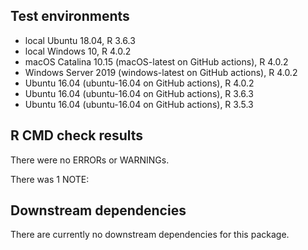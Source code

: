 ## Test environments

* local Ubuntu 18.04, R 3.6.3
* local Windows 10, R 4.0.2
* macOS Catalina 10.15 (macOS-latest on GitHub actions), R 4.0.2
* Windows Server 2019 (windows-latest on GitHub actions), R 4.0.2
* Ubuntu 16.04 (ubuntu-16.04 on GitHub actions), R 4.0.2
* Ubuntu 16.04 (ubuntu-16.04 on GitHub actions), R 3.6.3
* Ubuntu 16.04 (ubuntu-16.04 on GitHub actions), R 3.5.3

## R CMD check results

There were no ERRORs or WARNINGs.

There was 1 NOTE:

## Downstream dependencies
There are currently no downstream dependencies for this package.
